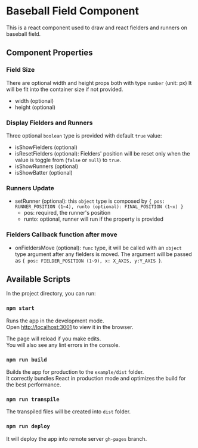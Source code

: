 # Baseball Field Component

This is a react component used to draw and react fielders and runners on baseball field.

## Component Properties

### Field Size
There are optional width and height props both with type `number` (unit: px)
It will be fit into the container size if not provided.
- width (optional)
- height (optional)

### Display Fielders and Runners
Three optional `boolean` type is provided with default `true` value:
- isShowFielders (optional)
- isResetFielders (optional): Fielders' position will be reset only when the value is toggle from (`false` or `null`) to `true`.
- isShowRunners (optional)
- isShowBatter (optional)

### Runners Update
- setRunner (optional): this `object` type is composed by `{ pos: RUNNER_POSITION (1~4), runto (optional): FINAL_POSITION (1~x) }`
  - pos: required, the runner's position
  - runto: optional, runner will run if the property is provided

### Fielders Callback function after move
- onFieldersMove (optional): `func` type, it will be called with an `object` type argument after any fielders is moved. The argument will be passed as `{ pos: FIELDER_POSITION (1~9), x: X_AXIS, y:Y_AXIS }`.

## Available Scripts

In the project directory, you can run:

### `npm start`

Runs the app in the development mode.<br>
Open [http://localhost:3001](http://localhost:3001) to view it in the browser.

The page will reload if you make edits.<br>
You will also see any lint errors in the console.

### `npm run build`

Builds the app for production to the `example/dist` folder.<br>
It correctly bundles React in production mode and optimizes the build for the best performance.

### `npm run transpile`

The transpiled files will be created into `dist` folder.

### `npm run deploy`

It will deploy the app into remote server `gh-pages` branch.

